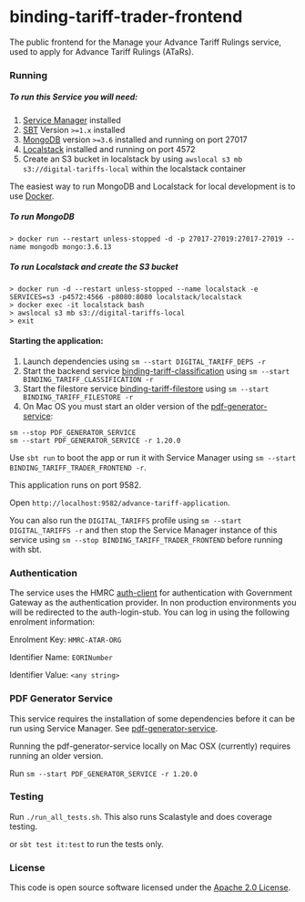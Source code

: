 
# binding-tariff-trader-frontend

The public frontend for the Manage your Advance Tariff Rulings service, used to apply for Advance Tariff Rulings (ATaRs).

### Running

##### To run this Service you will need:

1) [Service Manager](https://github.com/hmrc/service-manager) installed
2) [SBT](https://www.scala-sbt.org) Version `>=1.x` installed
3) [MongoDB](https://www.mongodb.com/) version `>=3.6` installed and running on port 27017
4) [Localstack](https://github.com/localstack/localstack) installed and running on port 4572
5) Create an S3 bucket in localstack by using `awslocal s3 mb s3://digital-tariffs-local` within the localstack container

The easiest way to run MongoDB and Localstack for local development is to use [Docker](https://docs.docker.com/get-docker/).

##### To run MongoDB

```
> docker run --restart unless-stopped -d -p 27017-27019:27017-27019 --name mongodb mongo:3.6.13
```

##### To run Localstack and create the S3 bucket

```
> docker run -d --restart unless-stopped --name localstack -e SERVICES=s3 -p4572:4566 -p8080:8080 localstack/localstack
> docker exec -it localstack bash
> awslocal s3 mb s3://digital-tariffs-local
> exit
```

#### Starting the application:
 
1) Launch dependencies using `sm --start DIGITAL_TARIFF_DEPS -r`
2) Start the backend service [binding-tariff-classification](https://github.com/hmrc/binding-tariff-classification) using `sm --start BINDING_TARIFF_CLASSIFICATION -r`
3) Start the filestore service [binding-tariff-filestore](https://github.com/hmrc/binding-tariff-filestore) using `sm --start BINDING_TARIFF_FILESTORE -r`
5) On Mac OS you must start an older version of the [pdf-generator-service](https://github.com/hmrc/pdf-generator-service):
```
sm --stop PDF_GENERATOR_SERVICE
sm --start PDF_GENERATOR_SERVICE -r 1.20.0
```

Use `sbt run` to boot the app or run it with Service Manager using `sm --start BINDING_TARIFF_TRADER_FRONTEND -r`.

This application runs on port 9582.

Open `http://localhost:9582/advance-tariff-application`.

You can also run the `DIGITAL_TARIFFS` profile using `sm --start DIGITAL_TARIFFS -r` and then stop the Service Manager instance of this service using `sm --stop BINDING_TARIFF_TRADER_FRONTEND` before running with sbt.

### Authentication

The service uses the HMRC [auth-client](https://github.com/hmrc/auth-client) for authentication with Government Gateway as the authentication provider. In non production environments you will be redirected to the auth-login-stub. You can log in using the following enrolment information:

Enrolment Key: `HMRC-ATAR-ORG`

Identifier Name: `EORINumber`

Identifier Value: `<any string>`

### PDF Generator Service

This service requires the installation of some dependencies before it can be run using Service Manager. See [pdf-generator-service](https://github.com/hmrc/pdf-generator-service).

Running the pdf-generator-service locally on Mac OSX (currently) requires running an older version.  

Run `sm --start PDF_GENERATOR_SERVICE -r 1.20.0`

### Testing

Run `./run_all_tests.sh`. This also runs Scalastyle and does coverage testing.

or `sbt test it:test` to run the tests only.

### License

This code is open source software licensed under the [Apache 2.0 License]("http://www.apache.org/licenses/LICENSE-2.0.html").
